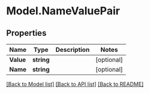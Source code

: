 # Model.NameValuePair
## Properties
Name | Type | Description | Notes
------------ | ------------- | ------------- | -------------
**Value** | **string** |  | [optional] 
**Name** | **string** |  | [optional] 



[[Back to Model list]](README.md#documentation-for-models) [[Back to API list]](README.md#documentation-for-api-endpoints) [[Back to README]](README.md)



